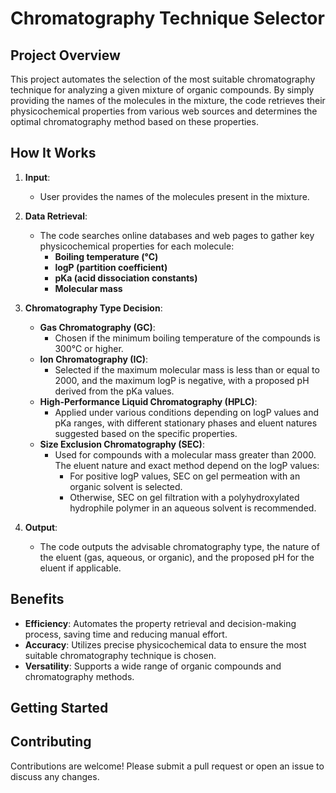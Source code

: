 # Chromatography Technique Selector

## Project Overview

This project automates the selection of the most suitable chromatography technique for analyzing a given mixture of organic compounds. By simply providing the names of the molecules in the mixture, the code retrieves their physicochemical properties from various web sources and determines the optimal chromatography method based on these properties.

## How It Works

1. **Input**: 
   - User provides the names of the molecules present in the mixture.

2. **Data Retrieval**:
   - The code searches online databases and web pages to gather key physicochemical properties for each molecule:
     - **Boiling temperature (°C)**
     - **logP (partition coefficient)**
     - **pKa (acid dissociation constants)**
     - **Molecular mass**

3. **Chromatography Type Decision**:
   - **Gas Chromatography (GC)**:
     - Chosen if the minimum boiling temperature of the compounds is 300°C or higher.
   - **Ion Chromatography (IC)**:
     - Selected if the maximum molecular mass is less than or equal to 2000, and the maximum logP is negative, with a proposed pH derived from the pKa values.
   - **High-Performance Liquid Chromatography (HPLC)**:
     - Applied under various conditions depending on logP values and pKa ranges, with different stationary phases and eluent natures suggested based on the specific properties.
   - **Size Exclusion Chromatography (SEC)**:
     - Used for compounds with a molecular mass greater than 2000. The eluent nature and exact method depend on the logP values:
       - For positive logP values, SEC on gel permeation with an organic solvent is selected.
       - Otherwise, SEC on gel filtration with a polyhydroxylated hydrophile polymer in an aqueous solvent is recommended.

4. **Output**:
   - The code outputs the advisable chromatography type, the nature of the eluent (gas, aqueous, or organic), and the proposed pH for the eluent if applicable.

## Benefits

- **Efficiency**: Automates the property retrieval and decision-making process, saving time and reducing manual effort.
- **Accuracy**: Utilizes precise physicochemical data to ensure the most suitable chromatography technique is chosen.
- **Versatility**: Supports a wide range of organic compounds and chromatography methods.

## Getting Started


## Contributing
Contributions are welcome! Please submit a pull request or open an issue to discuss any changes.



